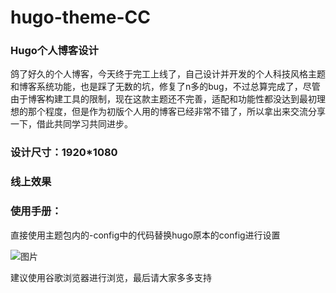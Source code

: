 # hugo-theme-CC

### Hugo个人博客设计

鸽了好久的个人博客，今天终于完工上线了，自己设计并开发的个人科技风格主题和博客系统功能，也是踩了无数的坑，修复了n多的bug，不过总算完成了，尽管由于博客构建工具的限制，现在这款主题还不完善，适配和功能性都没达到最初理想的那个程度，但是作为初版个人用的博客已经非常不错了，所以拿出来交流分享一下，借此共同学习共同进步。

### 设计尺寸：1920*1080



### 线上效果


### 使用手册：
直接使用主题包内的-config中的代码替换hugo原本的config进行设置

![图片](https://user-images.githubusercontent.com/80815667/163672845-c77e61f7-b875-4906-9c1e-0347da24401e.png)

建议使用谷歌浏览器进行浏览，最后请大家多多支持
